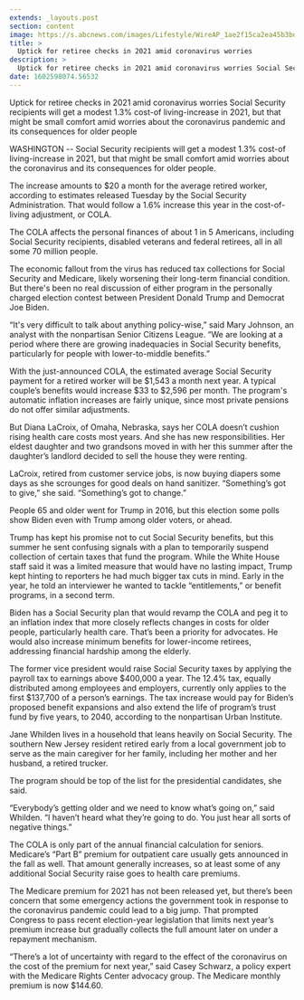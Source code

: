 ```yaml
--- 
extends: _layouts.post 
section: content 
image: https://s.abcnews.com/images/Lifestyle/WireAP_1ae2f15ca2ea45b3bd2455850686f339_16x9_992.jpg 
title: > 
  Uptick for retiree checks in 2021 amid coronavirus worries 
description: > 
  Uptick for retiree checks in 2021 amid coronavirus worries Social Security recipients will get a modest 1.3% cost-of living-increase in 2021, but that might be small comfort amid worries about the coronavirus pandemic and its consequences for older peopleWASHINGTON -- Social Security recipients will get a modest 1.3% cost-of living-increase in 2021, but that might be small comfort amid worries about the coronavirus and its consequences for older people.The economic fallout from the virus has reduced tax collections for Social Security and Medicare, likely worsening their long-term financial condition.The former vice president would raise Social Security taxes by applying the payroll tax to earnings above $400,000 a year.That amount generally increases, so at least some of any additional Social Security raise goes to health care premiums.That prompted Congress to pass recent election-year legislation that limits next year’s premium increase but gradually collects the full amount later on under a repayment mechanism. 
date: 1602598074.56532 
--- 
```

Uptick for retiree checks in 2021 amid coronavirus worries Social Security recipients will get a modest 1.3% cost-of living-increase in 2021, but that might be small comfort amid worries about the coronavirus pandemic and its consequences for older people

WASHINGTON -- Social Security recipients will get a modest 1.3% cost-of living-increase in 2021, but that might be small comfort amid worries about the coronavirus and its consequences for older people.

The increase amounts to $20 a month for the average retired worker, according to estimates released Tuesday by the Social Security Administration. That would follow a 1.6% increase this year in the cost-of-living adjustment, or COLA.

The COLA affects the personal finances of about 1 in 5 Americans, including Social Security recipients, disabled veterans and federal retirees, all in all some 70 million people.

The economic fallout from the virus has reduced tax collections for Social Security and Medicare, likely worsening their long-term financial condition. But there's been no real discussion of either program in the personally charged election contest between President Donald Trump and Democrat Joe Biden.

“It's very difficult to talk about anything policy-wise,” said Mary Johnson, an analyst with the nonpartisan Senior Citizens League. “We are looking at a period where there are growing inadequacies in Social Security benefits, particularly for people with lower-to-middle benefits.”

With the just-announced COLA, the estimated average Social Security payment for a retired worker will be $1,543 a month next year. A typical couple’s benefits would increase $33 to $2,596 per month. The program's automatic inflation increases are fairly unique, since most private pensions do not offer similar adjustments.

But Diana LaCroix, of Omaha, Nebraska, says her COLA doesn’t cushion rising health care costs most years. And she has new responsibilities. Her eldest daughter and two grandsons moved in with her this summer after the daughter’s landlord decided to sell the house they were renting.

LaCroix, retired from customer service jobs, is now buying diapers some days as she scrounges for good deals on hand sanitizer. “Something’s got to give,” she said. “Something’s got to change.”

People 65 and older went for Trump in 2016, but this election some polls show Biden even with Trump among older voters, or ahead.

Trump has kept his promise not to cut Social Security benefits, but this summer he sent confusing signals with a plan to temporarily suspend collection of certain taxes that fund the program. While the White House staff said it was a limited measure that would have no lasting impact, Trump kept hinting to reporters he had much bigger tax cuts in mind. Early in the year, he told an interviewer he wanted to tackle “entitlements,” or benefit programs, in a second term.

Biden has a Social Security plan that would revamp the COLA and peg it to an inflation index that more closely reflects changes in costs for older people, particularly health care. That’s been a priority for advocates. He would also increase minimum benefits for lower-income retirees, addressing financial hardship among the elderly.

The former vice president would raise Social Security taxes by applying the payroll tax to earnings above $400,000 a year. The 12.4% tax, equally distributed among employees and employers, currently only applies to the first $137,700 of a person’s earnings. The tax increase would pay for Biden’s proposed benefit expansions and also extend the life of program’s trust fund by five years, to 2040, according to the nonpartisan Urban Institute.

Jane Whilden lives in a household that leans heavily on Social Security. The southern New Jersey resident retired early from a local government job to serve as the main caregiver for her family, including her mother and her husband, a retired trucker.

The program should be top of the list for the presidential candidates, she said.

“Everybody’s getting older and we need to know what’s going on,” said Whilden. “I haven’t heard what they’re going to do. You just hear all sorts of negative things.”

The COLA is only part of the annual financial calculation for seniors. Medicare’s “Part B” premium for outpatient care usually gets announced in the fall as well. That amount generally increases, so at least some of any additional Social Security raise goes to health care premiums.

The Medicare premium for 2021 has not been released yet, but there’s been concern that some emergency actions the government took in response to the coronavirus pandemic could lead to a big jump. That prompted Congress to pass recent election-year legislation that limits next year’s premium increase but gradually collects the full amount later on under a repayment mechanism.

“There’s a lot of uncertainty with regard to the effect of the coronavirus on the cost of the premium for next year,” said Casey Schwarz, a policy expert with the Medicare Rights Center advocacy group. The Medicare monthly premium is now $144.60.